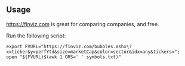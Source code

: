 
## Usage

https://finviz.com is great for comparing companies, and free.

Run the following script:

```
export FVURL="https://finviz.com/bubbles.ashx\?x=ticker&y=perfYtd&size=marketCap&color=sector&idx=any&tickers=";
open "${FVURL}$(awk 1 ORS=' ' symbols.txt)"
```
